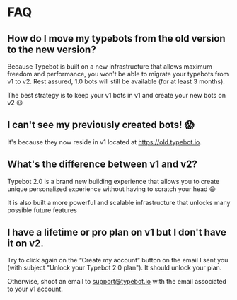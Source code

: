 # FAQ

## How do I move my typebots from the old version to the new version?

Because Typebot is built on a new infrastructure that allows maximum freedom and performance, you won't be able to migrate your typebots from v1 to v2.
Rest assured, 1.0 bots will still be available (for at least 3 months).

The best strategy is to keep your v1 bots in v1 and create your new bots on v2 😃

## I can't see my previously created bots! 😱

It's because they now reside in v1 located at https://old.typebot.io.

## What's the difference between v1 and v2?

Typebot 2.0 is a brand new building experience that allows you to create unique personalized experience without having to scratch your head 😄

It is also built a more powerful and scalable infrastructure that unlocks many possible future features

## I have a lifetime or pro plan on v1 but I don't have it on v2.

Try to click again on the “Create my account” button on the email I sent you (with subject "Unlock your Typebot 2.0 plan"). It should unlock your plan.

Otherwise, shoot an email to support@typebot.io with the email associated to your v1 account.
